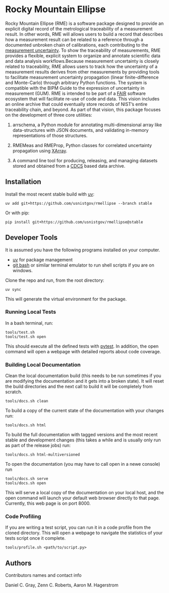 # Rocky Mountain Ellipse
Rocky Mountain Ellipse (RME) is a software package designed to provide an explicit digital record of the metrological traceability of a measurement result. In other words, RME will allows users to build a record that describes how a measurement result can be related to a reference through a documented unbroken chain of calibrations, each contributing to the [measurement uncertainty](https://jcgm.bipm.org/vim/en/2.41.html). To show the traceability of measurements, RME provides a flexible, explicit system to organize and annotate scientific data and data analysis workflows.Because measurement uncertainty is closely related to traceability, RME allows users to track how the uncertainty of a measurement results derives from other measurements by providing tools to facilitate measurement uncertainty propagation (linear finite-difference and Monte-Carlo) through arbitrary Python functions. The system is compatible with the BIPM Guide to the expression of uncertainty in measurement (GUM). RME is intended to be part of a [FAIR](https://www.go-fair.org/fair-principles/) software ecosystem that will facilitate re-use of code and data. This vision includes an online archive that could eventually store records of NIST’s entire traceability chain, and beyond. As part of that vision, this package focuses on the development of three core utilities:


1. arrschema, a Python module for annotating multi-dimensional array like data-structures with JSON documents, and validating in-memory representations of those structures.

2. RMEMeas and RMEProp, Python classes for correlated uncertainty propagation using [XArray](https://docs.xarray.dev/en/stable/).

3. A command line tool for producing, releasing, and managing datasets stored and obtained from a [CDCS](https://www.nist.gov/itl/ssd/information-systems-group/configurable-data-curation-system-cdcs)  based data archive.


## Installation
Install the most recent stable build with [uv](https://docs.astral.sh/uv/):

```
uv add git+https://github.com/usnistgov/rmellipse --branch stable
```

Or with pip:

```
pip install git+https://github.com/usnistgov/rmellipse@stable
```

## Developer Tools
It is assumed you have the following programs installed on your computer.

* [uv](https://docs.astral.sh/uv/) for package management
* [git bash](https://git-scm.com/downloads) or similar terminal emulator to run shell scripts if you are on windows.

Clone the repo and run, from the root directory:
```
uv sync
```
This will generate the virtual environment for the package.

### Running Local Tests
In a bash terminal, run:

```
tools/test.sh
tools/test.sh open
```
This should execute all the defined tests with
[pytest](https://docs.pytest.org/en/stable/). In addition, the
open command will open a webpage with detailed reports about
code coverage.

### Building Local Documentation
Clean the local documentation build (this needs to be run sometimes
if you are modifying the documentation and it gets into a broken state). It will reset the build directories and the next call to
build it will be completely from scratch.
```
tools/docs.sh clean
```

To build a copy of the current state
of the documentation with your changes run:
```
tools/docs.sh html
```

To build the full documentation with tagged
versions and the most recent stable and development
changes (this takes a while and is usually only run
as part of the release jobs) run:

```
tools/docs.sh html-multiversioned
```

To open the documentation (you may have to call open
in a newe console) run

```
tools/docs.sh serve
tools/docs.sh open
```

This will serve a local copy of the documentation on your local host,
and the open command will launch your default web browser directly to that page.
Currently, this web page is on port 8000.

### Code Profiling
If you are writing a test script, you can run it in a code
profile from the cloned directory. This will open a webpage
to navigate the statistics of your tests script once it
complete.

```
tools/profile.sh <path/to/script.py>
```

## Authors

Contributors names and contact info

Daniel C. Gray, Zenn C. Roberts, Aaron M. Hagerstrom

